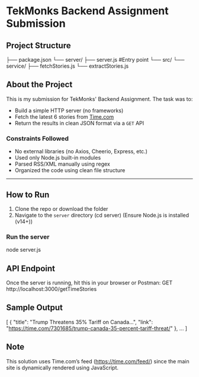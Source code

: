 # TekMonks Backend Assignment Submission

## Project Structure
├── package.json
└── server/
  ├── server.js  #Entry point
  └── src/
    └── service/
     ├── fetchStories.js 
     └── extractStories.js 
     
## About the Project

This is my submission for TekMonks' Backend Assignment. The task was to:

- Build a simple HTTP server (no frameworks)
- Fetch the latest 6 stories from [Time.com](https://time.com)
- Return the results in clean JSON format via a `GET` API

### Constraints Followed

- No external libraries (no Axios, Cheerio, Express, etc.)
- Used only Node.js built-in modules
- Parsed RSS/XML manually using regex
- Organized the code using clean file structure

---

## How to Run

1. Clone the repo or download the folder
2. Navigate to the `server` directory (cd server)
(Ensure Node.js is installed (v14+))

### Run the server
node server.js

## API Endpoint
Once the server is running, hit this in your browser or Postman:
GET http://localhost:3000/getTimeStories

## Sample Output

[
  {
    "title": "Trump Threatens 35% Tariff on Canada...",
    "link": "https://time.com/7301685/trump-canada-35-percent-tariff-threat/"
  },
  ...
]

## Note
This solution uses Time.com’s feed (https://time.com/feed/) since the main site is dynamically rendered using JavaScript.
